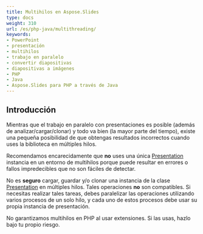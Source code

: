 ```yaml
---
title: Multihilos en Aspose.Slides
type: docs
weight: 310
url: /es/php-java/multithreading/
keywords:
- PowerPoint
- presentación
- multihilos
- trabajo en paralelo
- convertir diapositivas
- diapositivas a imágenes
- PHP
- Java
- Aspose.Slides para PHP a través de Java
---
```


## **Introducción**

Mientras que el trabajo en paralelo con presentaciones es posible (además de analizar/cargar/clonar) y todo va bien (la mayor parte del tiempo), existe una pequeña posibilidad de que obtengas resultados incorrectos cuando uses la biblioteca en múltiples hilos.

Recomendamos encarecidamente que **no** uses una única [Presentation](https://reference.aspose.com/slides/php-java/aspose.slides/Presentation) instancia en un entorno de multihilos porque puede resultar en errores o fallos impredecibles que no son fáciles de detectar.

No es **seguro** cargar, guardar y/o clonar una instancia de la clase [Presentation](https://reference.aspose.com/slides/php-java/aspose.slides/Presentation) en múltiples hilos. Tales operaciones **no** son compatibles. Si necesitas realizar tales tareas, debes paralelizar las operaciones utilizando varios procesos de un solo hilo, y cada uno de estos procesos debe usar su propia instancia de presentación.

No garantizamos multihilos en PHP al usar extensiones. Si las usas, hazlo bajo tu propio riesgo.